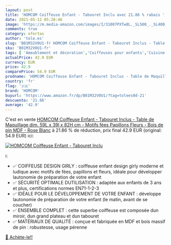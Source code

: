 ```yaml
---
layout: post
title: 'HOMCOM Coiffeuse Enfant - Tabouret Inclu avec 21.86 % rabais '
date: 2021-05-12 05:28:46
image: 'https://m.media-amazon.com/images/I/31007PXTw8L._SL500_._SL400_.jpg'
comments: true
category: ofertas
author: 'tole.es'
slug: 'B01M32V0U1-fr HOMCOM Coiffeuse Enfant - Tabouret Inclus - Table de...'
sku: 'B01M32V0U1-fr'
tags: [ 'Ameublement et décoration','Coiffeuses pour enfants','Cuisine et Maison','Meubles','Meubles de chambre denfant','homcom', ]
actualPrice: 42.9 EUR
currency: EUR
price: 42.9
comparePrice: 54.9 EUR
prodname: 'HOMCOM Coiffeuse Enfant - Tabouret Inclus - Table de Maquillage dim. 59L x 39l x 82H cm - Motifs fées  Papillons  Fleurs - Bois de pin  MDF - Rose Blanc'
country: 'fr'
flag: '🇫🇷'
brand: 'HOMCOM'
buyurl: 'https://www.amazon.fr/dp/B01M32V0U1/?tag=tolees0d-21'
descuento: '21.86'
average: '42.9'
---
```


C'est en vente [HOMCOM Coiffeuse Enfant - Tabouret Inclus - Table de Maquillage dim. 59L x 39l x 82H cm - Motifs fées  Papillons  Fleurs - Bois de pin  MDF - Rose Blanc](https://www.amazon.fr/dp/B01M32V0U1/?tag=tolees0d-21)  à  21.86 % de réduction, prix final  42.9 EUR (original: 54.9 EUR) ici:

[![HOMCOM Coiffeuse Enfant - Tabouret Inclu](https://m.media-amazon.com/images/I/31007PXTw8L._SL500_._SL400_.jpg)](https://www.amazon.fr/dp/B01M32V0U1/?tag=tolees0d-21)

ℹ️:

- ✅ COIFFEUSE DESIGN GIRLY : coiffeuse enfant design girly moderne et ludique avec motifs de fées, papillons et fleurs, idéale pour développer lautonomie de préparation de votre enfant
- ✅ SÉCURITÉ OPTIMALE DUTILISATION : adaptée aux enfants de 3 ans et plus, certifications normes EN71-1-2-3
- ✅ IDÉALE POUR LE DÉVELOPPEMENT DE VOTRE ENFANT : développe lautonomie de préparation de votre enfant (le matin, avant de se coucher)
- ✅ ENSEMBLE COMPLET : cette superbe coiffeuse est composée dun miroir, dun grand plateau et dun tabouret
- ✅ MATÉRIAUX DE QUALITÉ : conçue et fabriquée en MDF et bois massif de pin : robustesse, usage pérenne

[🛒 Achète-le!!](https://www.amazon.fr/dp/B01M32V0U1/?tag=tolees0d-21)

